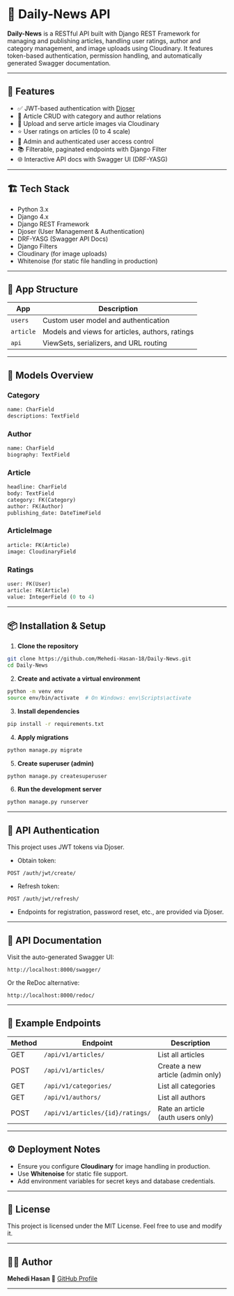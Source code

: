 
# 📰 Daily-News API

**Daily-News** is a RESTful API built with Django REST Framework for managing and publishing articles, handling user ratings, author and category management, and image uploads using Cloudinary. It features token-based authentication, permission handling, and automatically generated Swagger documentation.

---

## 🚀 Features

- ✅ JWT-based authentication with [Djoser](https://djoser.readthedocs.io/)
- 📝 Article CRUD with category and author relations
- 📁 Upload and serve article images via Cloudinary
- ⭐ User ratings on articles (0 to 4 scale)
- 🔐 Admin and authenticated user access control
- 📚 Filterable, paginated endpoints with Django Filter
- 🌐 Interactive API docs with Swagger UI (DRF-YASG)

---

## 🏗️ Tech Stack

- Python 3.x
- Django 4.x
- Django REST Framework
- Djoser (User Management & Authentication)
- DRF-YASG (Swagger API Docs)
- Django Filters
- Cloudinary (for image uploads)
- Whitenoise (for static file handling in production)

---

## 📂 App Structure

| App      | Description                                      |
|----------|--------------------------------------------------|
| `users`  | Custom user model and authentication             |
| `article`| Models and views for articles, authors, ratings  |
| `api`    | ViewSets, serializers, and URL routing           |

---

## 🧩 Models Overview

### Category
```python
name: CharField
descriptions: TextField
````

### Author

```python
name: CharField
biography: TextField
```

### Article

```python
headline: CharField
body: TextField
category: FK(Category)
author: FK(Author)
publishing_date: DateTimeField
```

### ArticleImage

```python
article: FK(Article)
image: CloudinaryField
```

### Ratings

```python
user: FK(User)
article: FK(Article)
value: IntegerField (0 to 4)
```

---

## 📦 Installation & Setup

1. **Clone the repository**

```bash
git clone https://github.com/Mehedi-Hasan-18/Daily-News.git
cd Daily-News
```

2. **Create and activate a virtual environment**

```bash
python -m venv env
source env/bin/activate  # On Windows: env\Scripts\activate
```

3. **Install dependencies**

```bash
pip install -r requirements.txt
```

4. **Apply migrations**

```bash
python manage.py migrate
```

5. **Create superuser (admin)**

```bash
python manage.py createsuperuser
```

6. **Run the development server**

```bash
python manage.py runserver
```

---

## 🔐 API Authentication

This project uses JWT tokens via Djoser.

* Obtain token:

```
POST /auth/jwt/create/
```

* Refresh token:

```
POST /auth/jwt/refresh/
```

* Endpoints for registration, password reset, etc., are provided via Djoser.

---

## 📘 API Documentation

Visit the auto-generated Swagger UI:

```
http://localhost:8000/swagger/
```

Or the ReDoc alternative:

```
http://localhost:8000/redoc/
```

---

## 🧪 Example Endpoints

| Method | Endpoint                      | Description                       |
| ------ | ----------------------------- | --------------------------------- |
| GET    | `/api/v1/articles/`              | List all articles                 |
| POST   | `/api/v1/articles/`              | Create a new article (admin only) |
| GET    | `/api/v1/categories/`            | List all categories               |
| GET    | `/api/v1/authors/`               | List all authors                  |
| POST   | `/api/v1/articles/{id}/ratings/` | Rate an article (auth users only) |

---

## ⚙️ Deployment Notes

* Ensure you configure **Cloudinary** for image handling in production.
* Use **Whitenoise** for static file support.
* Add environment variables for secret keys and database credentials.

---

## 📄 License

This project is licensed under the MIT License. Feel free to use and modify it.

---

## 🙋‍♂️ Author

**Mehedi Hasan**
🔗 [GitHub Profile](https://github.com/Mehedi-Hasan-18)

---
